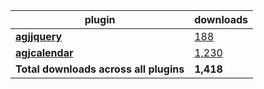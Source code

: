 plugin|downloads
------|----------
[**agjjquery**](https://www.npmjs.com/package/agjjquery)|[188](https://www.npmjs.com/package/agjjquery)
[**agjcalendar**](https://www.npmjs.com/package/agjcalendar)|[1,230](https://www.npmjs.com/package/agjcalendar)
**Total downloads across all plugins**|**1,418**
